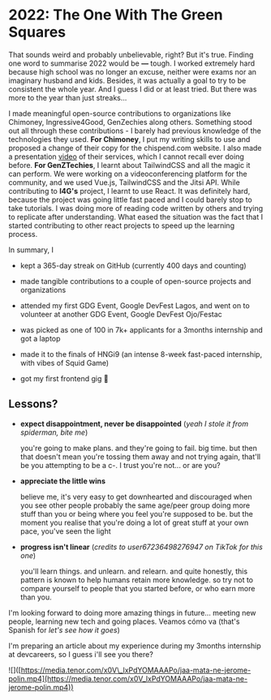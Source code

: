 # 2022: The One With The Green Squares

That sounds weird and probably unbelievable, right? But it's true. Finding one word to summarise 2022 would be **—** tough. I worked extremely hard because high school was no longer an excuse, neither were exams nor an imaginary husband and kids. Besides, it was actually a goal to try to be consistent the whole year. And I guess I did or at least tried. But there was more to the year than just streaks...

I made meaningful open-source contributions to organizations like Chimoney, Ingressive4Good, GenZechies along others. Something stood out all through these contributions - I barely had previous knowledge of the technologies they used. **For Chimoney**, I put my writing skills to use and proposed a change of their copy for the chispend.com website. I also made a presentation [video](https://www.canva.com/design/DAFQPJWr5rI/N2gNvaaExHgSUkgxBHS_bw/view?utm_content=DAFQPJWr5rI&utm_campaign=designshare&utm_medium=link&utm_source=publishsharelink#2) of their services, which I cannot recall ever doing before. **For GenZTechies**, I learnt about TailwindCSS and all the magic it can perform. We were working on a videoconferencing platform for the community, and we used Vue.js, TailwindCSS and the Jitsi API. While contributing to **I4G's** project, I learnt to use React. It was definitely hard, because the project was going little fast paced and I could barely stop to take tutorials. I was doing more of reading code written by others and trying to replicate after understanding. What eased the situation was the fact that I started contributing to other react projects to speed up the learning process.

In summary, I

* kept a 365-day streak on GitHub (currently 400 days and counting)
    
* made tangible contributions to a couple of open-source projects and organizations
    
* attended my first GDG Event, Google DevFest Lagos, and went on to volunteer at another GDG Event, Google DevFest Ojo/Festac
    
* was picked as one of 100 in 7k+ applicants for a 3months internship and got a laptop
    
* made it to the finals of HNGi9 (an intense 8-week fast-paced internship, with vibes of Squid Game)
    
* got my first frontend gig 🥺
    

## Lessons?

* **expect disappointment, never be disappointed** (*yeah I stole it from spiderman, bite me*)
    
    you're going to make plans. and they're going to fail. big time. but then that doesn't mean you're tossing them away and not trying again, that'll be you attempting to be a c-. I trust you're not... or are you?
    
* **appreciate the little wins**
    
    believe me, it's very easy to get downhearted and discouraged when you see other people probably the same age/peer group doing more stuff than you or being where you feel you're supposed to be. but the moment you realise that you're doing a lot of great stuff at your own pace, you've seen the light
    
* **progress isn't linear** (*credits to user67236498276947 on TikTok for this one*)
    
    you'll learn things. and unlearn. and relearn. and quite honestly, this pattern is known to help humans retain more knowledge. so try not to compare yourself to people that you started before, or who earn more than you.
    

I'm looking forward to doing more amazing things in future... meeting new people, learning new tech and going places. Veamos cómo va (that's Spanish for *let's see how it goes*)

I'm preparing an article about my experience during my 3months internship at devcareers, so I guess i'll see you there?

!\[\]([https://media.tenor.com/x0V\_lxPdYOMAAAPo/jaa-mata-ne-jerome-polin.mp4](https://media.tenor.com/x0V_lxPdYOMAAAPo/jaa-mata-ne-jerome-polin.mp4))